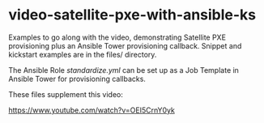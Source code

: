 # video-satellite-pxe-with-ansible-ks
Examples to go along with the video, demonstrating Satellite PXE provisioning plus an Ansible Tower provisioning callback.  Snippet and kickstart examples are in the files/ directory.

The Ansible Role *standardize.yml* can be set up as a Job Template in Ansible Tower for provisioning callbacks.

These files supplement this video:

https://www.youtube.com/watch?v=OEI5CrnY0yk
